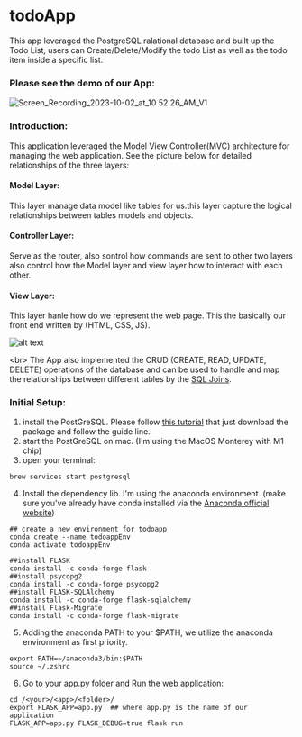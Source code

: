 # todoApp

This app leveraged the PostgreSQL ralational database and built up the Todo List, users can Create/Delete/Modify the todo List as well as the todo item inside a specific list.

### Please see the demo of our App:
![Screen_Recording_2023-10-02_at_10 52 26_AM_V1](https://github.com/cxiong1234/todoApp/assets/62785993/5f75e511-d2a0-47b5-b8fc-49ad3714af35)


### Introduction:
This application leveraged the Model View Controller(MVC) architecture for managing the web application. See the picture below for detailed relationships of the three layers:
#### Model Layer:
This layer manage data model like tables for us.this layer capture the logical relationships between tables models and objects.
#### Controller Layer:
Serve as the router, also sontrol how commands are sent to other two layers also control how the Model layer and view layer how to interact with each other.
#### View Layer:
This layer hanle how do we represent the web page. This the basically our front end written by (HTML, CSS, JS).




![alt text](https://github.com/cxiong1234/todoApp/assets/62785993/5197f054-f3e2-46dd-9c14-9928e46383b3)

<br\>
The App also implemented the CRUD (CREATE, READ, UPDATE, DELETE) operations of the database and can be used to handle and map the relationships between different tables by the [SQL Joins](https://www.w3schools.com/sql/sql_join.asp).


### Initial Setup:
1. install the PostGreSQL. Please follow [this tutorial](https://commandprompt.com/education/how-to-install-postgresql-on-macos/) that just download the package and follow the guide line.
2. start the PostGreSQL on mac. (I'm using the MacOS Monterey with M1 chip)
3. open your terminal:
```
brew services start postgresql
```
4. Install the dependency lib. I'm using the anaconda environment. (make sure you've already have conda installed via the [Anaconda official website](https://docs.anaconda.com/free/anaconda/install/mac-os/))

```
## create a new environment for todoapp
conda create --name todoappEnv
conda activate todoappEnv
```

```
##install FLASK
conda install -c conda-forge flask
##install psycopg2
conda install -c conda-forge psycopg2
##install FLASK-SQLAlchemy
conda install -c conda-forge flask-sqlalchemy
##install Flask-Migrate
conda install -c conda-forge flask-migrate
```
5. Adding the anaconda PATH to your $PATH, we utilize the anaconda environment as first priority.
```
export PATH=~/anaconda3/bin:$PATH
source ~/.zshrc
```
6. Go to your app.py folder and Run the web application:
```
cd /<your>/<app>/<folder>/   
export FLASK_APP=app.py  ## where app.py is the name of our application
FLASK_APP=app.py FLASK_DEBUG=true flask run
```
